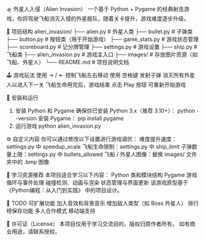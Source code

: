 🛸 外星人入侵（Alien Invasion）
一个基于 Python + Pygame 的经典射击游戏，你将驾驶飞船消灭入侵的外星舰队，随着关卡提升，游戏难度逐步升级。

📁 项目结构
alien_invasion/
├── alien.py              # 外星人类
├── bullet.py             # 子弹类
├── button.py             # 按钮类（用于开始游戏）
├── game_stats.py         # 游戏状态管理
├── scoreboard.py         # 记分牌管理
├── settings.py           # 游戏设置
├── ship.py               # 飞船类
├── alien_invasion.py     # 游戏主入口
├── images/               # 存放图片资源（如飞船、外星人）
└── README.md             # 项目说明文档

🕹️ 游戏玩法
使用 → / ← 控制飞船左右移动
使用 空格键 发射子弹
消灭所有外星人以进入下一关
飞船生命用完后，游戏结束
点击 Play 按钮 可重新开始游戏

🔧 安装和运行
1. 安装 Python 和 Pygame
确保你已安装 Python 3.x（推荐 3.10+）：
python --version
安装 Pygame：
pip install pygame
2. 运行游戏
python alien_invasion.py

⚙️ 自定义内容
你可以通过修改以下设置进行游戏调优：
难度提升速度：settings.py 中 speedup_scale
飞船生命限制：settings.py 中 ship_limit
子弹数量上限：settings.py 中 bullets_allowed
飞船 / 外星人图像：替换 images/ 文件夹中的 .bmp 图像

🧠 学习资源推荐
本项目适合学习以下内容：
Python 类和模块结构
Pygame 游戏循环与事件处理
碰撞检测、动画与渲染
状态管理与界面更新
该游戏原型基于 《Python编程：从入门到实践》 中的项目设计。

📌 TODO 可扩展功能
 加入音效和背景音乐
 增加敌人类型（如 Boss 外星人）
 排行榜保存功能
 多人合作模式
 移动端支持

 📄 许可证（License）
本项目仅用于学习交流目的，版权归原作者所有。
如有商业用途，请联系授权。

